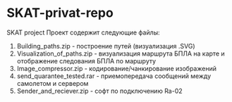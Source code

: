# SKAT-privat-repo
SKAT project
Проект содержит следующие файлы:
1. Building_paths.zip - построение путей (визуализация .SVG)
2. Visualization_of_paths.zip - визуализация маршрута БПЛА на карте и отображение следования БПЛА по маршруту
3. Image_compressor.zip - кодирование/чанкирование изображений
4. send_quarantee_tested.rar - приемопередача сообщений между самолетом и сервером
5. Sender_and_reciever.zip - софт по подключению Ra-02
